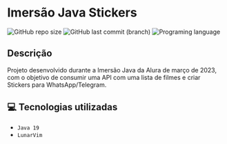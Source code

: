 # Imersão Java Stickers 

![GitHub repo size](https://img.shields.io/github/repo-size/GuiFerreira11/Imersao-Java?style=plastic) ![GitHub last commit (branch)](https://img.shields.io/github/last-commit/GuiFerreira11/Imersao-Java/aula1) ![Programing language](https://img.shields.io/badge/MADE%20with-Java-green)

## Descrição
Projeto desenvolvido durante a Imersão Java da Alura de março de 2023, com o objetivo de consumir uma API com uma lista de filmes e criar Stickers para WhatsApp/Telegram. 

## :computer: Tecnologias utilizadas
- ``Java 19``
- ``LunarVim``
